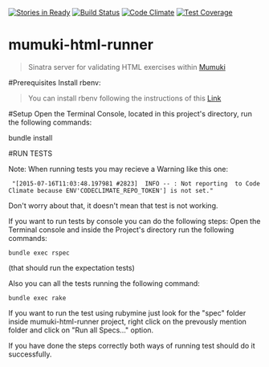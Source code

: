 
[![Stories in Ready](https://badge.waffle.io/mumuki/mumuki-html-runner.png?label=ready&title=Ready)](https://waffle.io/mumuki/mumuki-html-runner)
[![Build Status](https://travis-ci.org/mumuki/mumuki-html-runner.svg?branch=master)](https://travis-ci.org/mumuki/mumuki-html-runner)
[![Code Climate](https://codeclimate.com/github/mumuki/mumuki-html-runner/badges/gpa.svg)](https://codeclimate.com/github/mumuki/mumuki-html-runner)
[![Test Coverage](https://codeclimate.com/github/mumuki/mumuki-html-runner/badges/coverage.svg)](https://codeclimate.com/github/mumuki/mumuki-html-runner/coverage)

# mumuki-html-runner
> Sinatra server for validating HTML exercises within [Mumuki](http://github.com/mumuki)

#Prerequisites
  Install rbenv:

>You can install rbenv following the instructions of this [Link](http://uqbar-wiki.org/index.php?title=Gu%C3%ADa_de_Instalaci%C3%B3n_de_Ruby)

#Setup
 Open  the Terminal Console, located in this project's
 directory, run the following commands:

  bundle install


#RUN TESTS

Note: When running tests you may recieve a Warning like this one:

` "[2015-07-16T11:03:48.197981 #2823]  INFO -- : Not reporting  to Code Climate because ENV'CODECLIMATE_REPO_TOKEN'] is not set."`

  Don't worry about that, it doesn't mean that test is not working.


If you want to run tests by console you can do the following steps:
  Open the Terminal console and inside the Project's directory    run the following commands:

    bundle exec rspec

(that should run the expectation tests)

Also you can all the tests running the following command:

    bundle exec rake

If you want to run the test using rubymine just look for the "spec"     folder inside mumuki-html-runner project, right click on the      prevously mention folder and click on "Run all Specs..." option.

If you have done the steps correctly both ways of running test should do it successfully.

